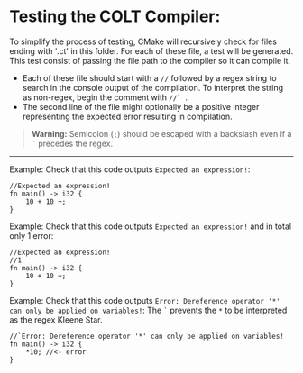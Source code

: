 # Testing the COLT Compiler:
To simplify the process of testing, CMake will recursively check for files ending with '.ct' in this folder.
For each of these file, a test will be generated. This test consist of passing the file path to the compiler so it can compile it.
- Each of these file should start with a `//` followed by a regex string to search in the console output of the compilation. To interpret the string as non-regex, begin the comment with ``//` ``.
- The second line of the file might optionally be a positive integer representing the expected error resulting in compilation.

> **Warning:**
> Semicolon (`;`) should be escaped with a backslash even if a `` ` `` precedes the regex.

---

Example: Check that this code outputs `Expected an expression!`:
```
//Expected an expression!
fn main() -> i32 {
	10 + 10 +;
}
```
Example: Check that this code outputs `Expected an expression!` and in total only 1 error:
```
//Expected an expression!
//1
fn main() -> i32 {
	10 + 10 +;
}
```

Example: Check that this code outputs `Error: Dereference operator '*' can only be applied on variables!`:
The `` ` `` prevents the `*` to be interpreted as the regex Kleene Star.
```
//`Error: Dereference operator '*' can only be applied on variables!
fn main() -> i32 {
	*10; //<- error
}
```